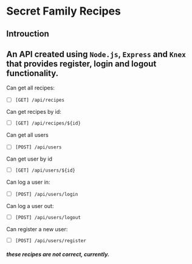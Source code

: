 # Secret Family Recipes

## Introuction
## An API created using `Node.js`, `Express` and `Knex` that provides register, login and logout functionality.


Can get all recipes:
- [ ] `[GET] /api/recipes`

Can get recipes by id:
- [ ] `[GET] /api/recipes/${id}`


Can get all users
- [ ] `[POST] /api/users`

Can get user by id
- [ ] `[GET] /api/users/${id}`


Can log a user in:
- [ ] `[POST] /api/users/login`

Can log a user out:
- [ ] `[POST] /api/users/logout`


Can register a new user:
- [ ] `[POST] /api/users/register`


##### these recipes are not correct, currently.


